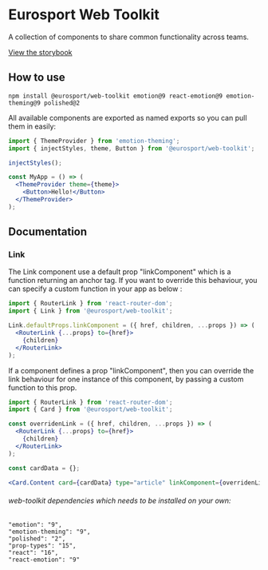 # Eurosport Web Toolkit

A collection of components to share common functionality across teams.

[View the storybook](https://es-web-toolkit.netlify.com)

## How to use

`npm install @eurosport/web-toolkit emotion@9 react-emotion@9 emotion-theming@9 polished@2`

All available components are exported as named exports so you can pull them in easily:

```jsx
import { ThemeProvider } from 'emotion-theming';
import { injectStyles, theme, Button } from '@eurosport/web-toolkit';

injectStyles();

const MyApp = () => (
  <ThemeProvider theme={theme}>
    <Button>Hello!</Button>
  </ThemeProvider>
);
```

## Documentation

### Link

The Link component use a default prop "linkComponent" which is a function returning an anchor tag. If you want to override this behaviour, you can specify a custom function in your app as below :

```jsx
import { RouterLink } from 'react-router-dom';
import { Link } from '@eurosport/web-toolkit';

Link.defaultProps.linkComponent = ({ href, children, ...props }) => (
  <RouterLink {...props} to={href}>
    {children}
  </RouterLink>
);
```

If a component defines a prop "linkComponent", then you can override the link behaviour for one instance of this component, by passing a custom function to this prop.

```jsx
import { RouterLink } from 'react-router-dom';
import { Card } from '@eurosport/web-toolkit';

const overridenLink = ({ href, children, ...props }) => (
  <RouterLink {...props} to={href}>
    {children}
  </RouterLink>
);

const cardData = {};

<Card.Content card={cardData} type="article" linkComponent={overridenLink} />;
```

###### web-toolkit dependencies which needs to be installed on your own:

```
"emotion": "9",
"emotion-theming": "9",
"polished": "2",
"prop-types": "15",
"react": "16",
"react-emotion": "9"
```
